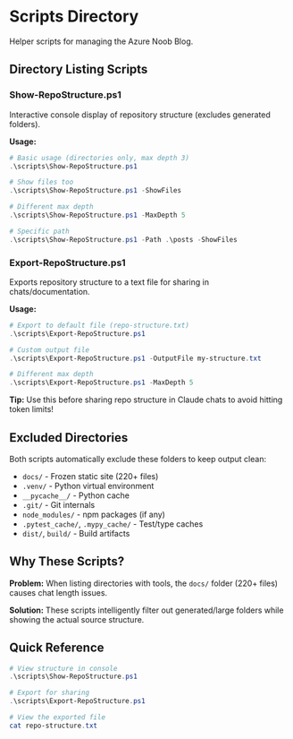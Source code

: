 # Scripts Directory

Helper scripts for managing the Azure Noob Blog.

## Directory Listing Scripts

### Show-RepoStructure.ps1
Interactive console display of repository structure (excludes generated folders).

**Usage:**
```powershell
# Basic usage (directories only, max depth 3)
.\scripts\Show-RepoStructure.ps1

# Show files too
.\scripts\Show-RepoStructure.ps1 -ShowFiles

# Different max depth
.\scripts\Show-RepoStructure.ps1 -MaxDepth 5

# Specific path
.\scripts\Show-RepoStructure.ps1 -Path .\posts -ShowFiles
```

### Export-RepoStructure.ps1
Exports repository structure to a text file for sharing in chats/documentation.

**Usage:**
```powershell
# Export to default file (repo-structure.txt)
.\scripts\Export-RepoStructure.ps1

# Custom output file
.\scripts\Export-RepoStructure.ps1 -OutputFile my-structure.txt

# Different max depth
.\scripts\Export-RepoStructure.ps1 -MaxDepth 5
```

**Tip:** Use this before sharing repo structure in Claude chats to avoid hitting token limits!

## Excluded Directories

Both scripts automatically exclude these folders to keep output clean:
- `docs/` - Frozen static site (220+ files)
- `.venv/` - Python virtual environment
- `__pycache__/` - Python cache
- `.git/` - Git internals
- `node_modules/` - npm packages (if any)
- `.pytest_cache/`, `.mypy_cache/` - Test/type caches
- `dist/`, `build/` - Build artifacts

## Why These Scripts?

**Problem:** When listing directories with tools, the `docs/` folder (220+ files) causes chat length issues.

**Solution:** These scripts intelligently filter out generated/large folders while showing the actual source structure.

## Quick Reference

```powershell
# View structure in console
.\scripts\Show-RepoStructure.ps1

# Export for sharing
.\scripts\Export-RepoStructure.ps1

# View the exported file
cat repo-structure.txt
```
